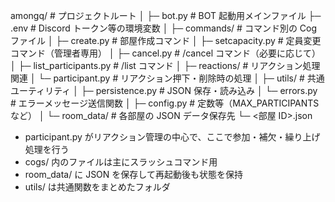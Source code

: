 amongq/ # プロジェクトルート
│
├─ bot.py # BOT 起動用メインファイル
├─ .env # Discord トークン等の環境変数
│
├─ commands/ # コマンド別の Cog ファイル
│ ├─ create.py # 部屋作成コマンド
│ ├─ setcapacity.py # 定員変更コマンド（管理者専用）
│ ├─ cancel.py # /cancel コマンド（必要に応じて）
│ ├─ list_participants.py # /list コマンド
│
├─ reactions/ # リアクション処理関連
│ └─ participant.py # リアクション押下・削除時の処理
│
├─ utils/ # 共通ユーティリティ
│ ├─ persistence.py # JSON 保存・読み込み
│ └─ errors.py # エラーメッセージ送信関数
│
├─ config.py # 定数等（MAX_PARTICIPANTS など）
│
└─ room_data/ # 各部屋の JSON データ保存先
└─ <部屋 ID>.json

- participant.py がリアクション管理の中心で、ここで参加・補欠・繰り上げ処理を行う
- cogs/ 内のファイルは主にスラッシュコマンド用
- room_data/ に JSON を保存して再起動後も状態を保持
- utils/ は共通関数をまとめたフォルダ
